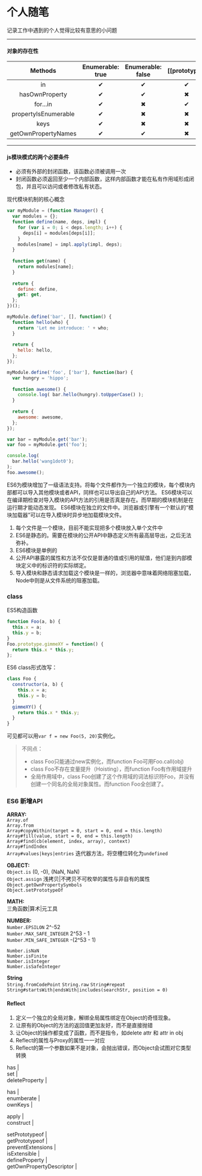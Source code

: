 # 个人随笔
记录工作中遇到的个人觉得比较有意思的小问题

---
#### 对象的存在性

|       Methods        | Enumerable: true | Enumerable: false | [[prototype]] |
| :------------------: | :--------------: | :---------------: | :-----------: |
|          in          |        ✔         |         ✔         |       ✔       |
|    hasOwnProperty    |        ✔         |         ✔         |       ✖       |
|       for...in       |        ✔         |         ✖         |       ✔       |
| propertyIsEnumerable |        ✔         |         ✖         |       ✖       |
|         keys         |        ✔         |         ✖         |       ✖       |
| getOwnPropertyNames  |        ✔         |         ✔         |       ✖       |

---

#### js模块模式的两个必要条件
- 必须有外部的封闭函数，该函数必须被调用一次
- 封闭函数必须返回至少一个内部函数，这样内部函数才能在私有作用域形成闭包，并且可以访问或者修改私有状态。

现代模块机制的核心概念
```js
var myModule = (function Manager() {
  var modules = {};
  function define(name, deps, impl) {
    for (var i = 0; i < deps.length; i++) {
      deps[i] = modules[deps[i]];
    }
    modules[name] = impl.apply(impl, deps);
  }
  
  function get(name) {
    return modules[name];
  }
  
  return {
    define: define,
    get: get,
  };
})();

myModule.define('bar', [], function() {
  function hello(who) {
    return 'Let me introduce: ' + who;
  }
  
  return {
    hello: hello,
  };
});

myModule.define('foo', ['bar'], function(bar) {
  var hungry = 'hippo';
  
  function awesome() {
    console.log( bar.hello(hungry).toUpperCase() );
  }
  
  return {
    awesome: awesome,
  };
});

var bar = myModule.get('bar');
var foo = myModule.get('foo');

console.log(
  bar.hello('wang1dot0');
);
foo.awesome();
```
ES6为模块增加了一级语法支持。将每个文件都作为一个独立的模块，每个模块内部都可以导入其他模块或者API，同样也可以导出自己的API方法。
ES6模块可以在编译期检查对导入模块的API方法的引用是否真是存在。而早期的模块机制是在运行期才能动态发现。
ES6模块在独立的文件中。浏览器或引擎有一个默认的“模块加载器”可以在导入模块时异步地加载模块文件。
1. 每个文件是一个模块，目前不能实现把多个模块放入单个文件中
2. ES6是静态的。需要在模块的公开API中静态定义所有最高层导出，之后无法弥补。
3. ES6模块是单例的
4. 公开API暴露的属性和方法不仅仅是普通的值或引用的赋值，他们是到内部模块定义中的标识符的实际绑定。
5. 导入模块和静态请求加载这个模块是一样的，浏览器中意味着网络阻塞加载，Node中则是从文件系统的阻塞加载。

### class
ES5构造函数
```js
function Foo(a, b) {
  this.x = a;
  this.y = b;
}
Foo.prototype.gimmeXY = function() {
  return this.x * this.y;
};
```
ES6 class形式改写：
```js
class Foo {
  constructor(a, b) {
    this.x = a;
    this.y = b;
  }
  gimmeXY() {
    return this.x * this.y;
  }
}
```
可见都可以用`var f = new Foo(5, 20)`实例化。

> 不同点：
> - class Foo只能通过new实例化，而function Foo可用Foo.call(obj)
> - class Foo不存在变量提升（Hoisting），而function Foo有作用域提升
> - 全局作用域中，class Foo创建了这个作用域的词法标识符Foo，并没有创建一个同名的全局对象属性。而function Foo全创建了。

### ES6 新增API
__ARRAY:__  
`Array.of`  
`Array.from`  
`Array#copyWithin(target = 0, start = 0, end = this.length)`  
`Array#fill(value, start = 0, end = this.length)`  
`Array#find(cb(element, index, array), context)`  
`Array#findIndex`  
`Array#values|keys|entries` 迭代器方法，将空槽位转化为`undefined`  

__OBJECT:__  
`Object.is` (0, -0), (NaN, NaN)  
`Object.assign` 浅拷贝|不拷贝不可枚举的属性与非自有的属性  
`Object.getOwnPropertySymbols`  
`Object.setPrototypeOf`  

__MATH:__  
三角函数|算术|元工具

__NUMBER:__  
`Number.EPSILON` 2^-52  
`Number.MAX_SAFE_INTEGER` 2^53 - 1  
`Number.MIN_SAFE_INTEGER` -(2^53 - 1)

`Number.isNaN`  
`Number.isFinite`  
`Number.isInteger`  
`Number.isSafeInteger`

__String__  
`String.fromCodePoint`
`String.raw`
`String#repeat`
`String#startsWith|endsWith|includes(searchStr, position = 0)`  

#### Reflect
1. 定义一个独立的全局对象，解绑全局属性绑定在Object的奇怪现象。
2. 让原有的Object的方法的返回值更加友好，而不是直接抛错
3. 让Object的操作都变成了函数，而不是指令，如delete attr 和 attr in obj
4. Reflect的属性与Proxy的属性一一对应
5. Reflect的第一个参数如果不是对象，会抛出错误，而Object会试图对它类型转换

has |  
set |  
deleteProperty |  

has |  
enumberate |  
ownKeys |  

apply |  
construct |  

setPrototypeof |  
getPrototypeof |  
preventExtensions |  
isExtensible |  
defineProperty |  
getOwnPropertyDescriptor |  

